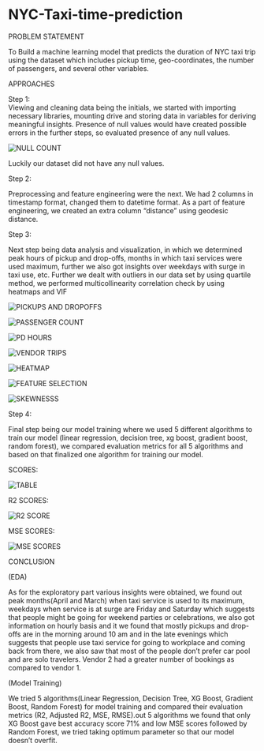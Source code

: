 # NYC-Taxi-time-prediction

PROBLEM STATEMENT

To Build a machine learning model that predicts the duration of NYC taxi trip using the dataset which includes pickup time, geo-coordinates, the number of passengers, and several other variables.

APPROACHES

Step 1:  
Viewing and cleaning data being the initials, we started with importing necessary libraries, mounting drive and storing data in variables for deriving meaningful insights. Presence of null values would have created possible errors in the further steps, so evaluated presence of any null values. 

![NULL COUNT](https://user-images.githubusercontent.com/112775752/210239330-587c4010-8265-423a-bfd2-300810dbce55.png)

Luckily our dataset did not have any null values.

Step 2:

Preprocessing and feature engineering were the next. We had 2 columns in timestamp format, changed them to datetime format. As a part of feature engineering, we created an extra column “distance” using geodesic distance.

Step 3:

Next step being data analysis and visualization, in which we determined peak hours of pickup and drop-offs, months in which taxi services were used maximum, further we also got insights over weekdays with surge in taxi use, etc. Further we dealt with outliers in our data set by using quartile method, we performed multicollinearity correlation check by using heatmaps and VIF

![PICKUPS AND DROPOFFS](https://user-images.githubusercontent.com/112775752/210239591-41ed48ea-1fe7-4e41-afcd-c217c16e5c6c.png)

![PASSENGER COUNT](https://user-images.githubusercontent.com/112775752/210239650-025b50a5-064e-4939-b126-b1564d9d1179.png)

![PD HOURS](https://user-images.githubusercontent.com/112775752/210239680-7b4213a1-9588-4f12-9f87-53d4a8bd422b.png)

![VENDOR TRIPS](https://user-images.githubusercontent.com/112775752/210239719-b68ea342-a457-4d8e-85d4-8678cf081e5b.png)

![HEATMAP](https://user-images.githubusercontent.com/112775752/210239738-b00d231d-2813-41c4-bae7-763e50c3e797.png)

![FEATURE SELECTION](https://user-images.githubusercontent.com/112775752/210239769-54c57b05-9518-48ff-9e43-ca38c3240b75.png)

![SKEWNESSS](https://user-images.githubusercontent.com/112775752/210239802-78ca0e58-371d-45a9-8ee2-b811009db3bf.png)

Step 4:

Final step being our model training where we used 5 different algorithms to train our model (linear regression, decision tree, xg boost, gradient boost, random forest), we compared evaluation metrics for all 5 algorithms and based on that finalized one algorithm for training our model.

SCORES:

![TABLE](https://user-images.githubusercontent.com/112775752/210240179-72e4d13c-fb44-4820-92e5-84484ecc3494.png)

R2 SCORES:

![R2 SCORE](https://user-images.githubusercontent.com/112775752/210240248-b57f0ef2-6c60-46aa-b509-d06e4e1556a9.png)

MSE SCORES:

![MSE SCORES](https://user-images.githubusercontent.com/112775752/210240324-30cdb077-6a5e-4557-87a2-488436695de9.png)

CONCLUSION

(EDA)

As for the exploratory part various insights were obtained, we found out peak months(April and March) when taxi service is used to its maximum, weekdays when service is at surge are Friday and Saturday which suggests that people might be going for weekend parties or celebrations, we also got information on hourly basis  and it we found that mostly pickups and drop-offs are in the morning around 10 am and in the late evenings which suggests that people use taxi service for going to workplace and coming back from there, we also saw that most of the people don’t prefer car pool and are solo travelers. Vendor 2 had a greater number of bookings as compared to vendor 1.

(Model Training)

We tried 5 algorithms(Linear Regression, Decision Tree, XG Boost, Gradient Boost, Random Forest) for model training and compared their evaluation metrics (R2, Adjusted R2, MSE, RMSE).out 5 algorithms we found that only XG Boost gave best accuracy score 71% and low MSE scores followed by Random Forest, we tried taking optimum parameter so that our model doesn’t overfit.
